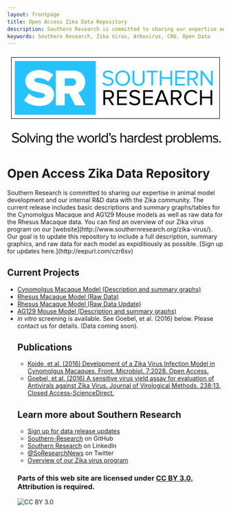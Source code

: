 ```yaml
---
layout: frontpage
title: Open Access Zika Data Repository
description: Southern Research is committed to sharing our expertise and our internal R&D data with the Zika community. 
keywords: Southern Research, Zika Virus, Arbovirus, CRO, Open Data
---
```

<div>
<center><img src="assets/publpics/SR-Horz_tagline_For PRINT.jpg" alt="SR Logo" title="SR Logo"/></center>
</div>
<h1>Open Access Zika Data Repository</h1>
Southern Research is committed to sharing our expertise in animal model development and our internal R&D data with the Zika community. The current release includes basic descriptions and summary graphs/tables for the Cynomolgus Macaque and AG129 Mouse models as well as raw data for the Rhesus Macaque data. You can find an overview of our Zika virus program on our [website](http://www.southernresearch.org/zika-virus/). Our goal is to update this repository to include a full description, summary graphics, and raw data for each model as expiditiously as possible. [Sign up for updates here.](http://eepurl.com/czr6sv) 


<h2>Current Projects</h2>
<div class="navbar">
  <div class="navbar-inner">
      <ul class="nav">
          <li><a href="http://www.southernresearch.org/news/southern-research-demonstrates-zika-virus-infection-in-cynomolgus-macaques/">Cynomolgus Macaque Model (Description and summary graphs)</a></li>
          <li><a href="{{ BASE_PATH }}/assets/Rhesus_020417.pdf">Rhesus Macaque Model (Raw Data)</a></li>
          <li><a href="{{ BASE_PATH }}/assets/Rhesus_030617.pdf">Rhesus Macaque Model (Raw Data Update)</a></li>
          <li><a href="http://www.southernresearch.org/news/ag129-mouse-model/">AG129 Mouse Model (Description and summary graphs)</a>
          <li><i>in vitro</i> screening is available. See Goebel, et al. (2016) below. Please contact us for details. (Data coming soon).</li>
     
<h2>Publications</h2>
<div class="navbar">
  <div class="navbar-inner">
      <ul class="nav">
          <li><a href="{{ BASE_PATH }}/assets/Development-of-a-Zika-Virus-Infection.pdf">Koide, et al. (2016) Development of a Zika Virus Infection Model in Cynomolgus Macaques. Front. Microbiol. 7:2028. Open Access.</a></li>
          <li><a href="http://www.sciencedirect.com/science/article/pii/S0166093416303275">Goebel, et al. (2016) A sensitive virus yield assay for evaluation of Antivirals against Zika Virus. Journal of Virological Methods. 238:13. Closed Access-ScienceDirect.</a></li>
      </ul>
  </div>
</div>
<h2>Learn more about Southern Research</h2>
<div class="navbar">
  <div class="navbar-inner">
      <ul class="nav">
          <li><a href="http://eepurl.com/czr6sv">Sign up for data release updates</a></li>
          <li><a href="https://github.com/Southern-Research">Southern-Research</a> on GitHub</li>
          <li><a href="http://www.linkedin.com/company/southernresearch">Southern Research</a> on LinkedIn</li>
          <li><a href="https://twitter.com/SoResearchNews">@SoResearchNews</a> on Twitter</li>
          <li><a href="http://www.southernresearch.org/zika-virus/">Overview of our Zika virus program</a></li>
      </ul>
  </div>
</div>

<div>
<h3>Parts of this web site are licensed under
<a href="http://creativecommons.org/licenses/by/3.0/">CC BY 3.0. </a>Attribution is required.</h3>

<img src="http://i.creativecommons.org/l/by/3.0/88x31.png" alt="CC BY 3.0" title="CC BY 3.0"/>
</div>
